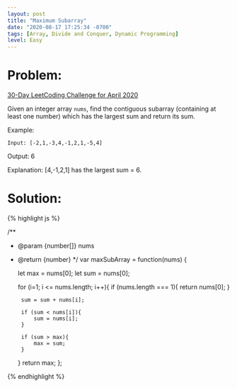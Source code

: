 ```yaml
---
layout: post
title: "Maximum Subarray"
date: "2020-08-17 17:25:34 -0700"
tags: [Array, Divide and Conquer, Dynamic Programming]
level: Easy
---
```


# Problem:

[30-Day LeetCoding Challenge for April 2020](https://leetcode.com/explore/challenge/card/30-day-leetcoding-challenge/)

Given an integer array `nums`, find the contiguous subarray (containing at least one number) which has the largest sum and return its sum.

Example:

`Input: [-2,1,-3,4,-1,2,1,-5,4]`

Output: 6

Explanation: [4,-1,2,1] has the largest sum = 6.

# Solution:

{% highlight js %}

/**
 * @param {number[]} nums
 * @return {number}
 */
var maxSubArray = function(nums) {

    let max = nums[0];
    let sum = nums[0];

    for (i=1; i <= nums.length; i++){
        if (nums.length === 1){
            return nums[0];
        }

        sum = sum + nums[i];

        if (sum < nums[i]){
            sum = nums[i];
        }

        if (sum > max){
            max = sum;
        }
    }
    return max;
};

{% endhighlight %}
